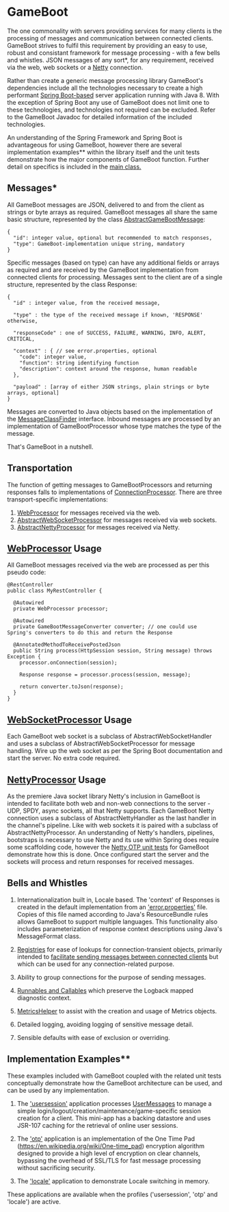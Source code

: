 # GameBoot

The one commonality with servers providing services for many clients is the processing of messages and communication between connected clients.  GameBoot strives to fulfil this requirement by providing an easy to use, robust and consistant framework for message processing - with a few bells and whistles.  JSON messages of any sort*, for any requirement, received via the web, web sockets or a [Netty](http://netty.io) connection.

Rather than create a generic message processing library GameBoot's dependencies include all the technologies necessary to create a high performant [Spring Boot-based](http://projects.spring.io/spring-boot/) server application running with Java 8.  With the exception of Spring Boot any use of GameBoot does not limit one to these technologies, and technologies not required can be excluded.  Refer to the GameBoot Javadoc for detailed information of the included technologies.

An understanding of the Spring Framework and Spring Boot is advantageous for using GameBoot, however there are several implementation examples** within the library itself and the unit tests demonstrate how the major components of GameBoot function.  Further detail on specifics is included in the [main class.](https://github.com/mrstampy/gameboot/blob/master/GameBoot/src/main/java/com/github/mrstampy/gameboot/GameBoot.java)

## Messages*

All GameBoot messages are JSON, delivered to and from the client as strings or byte arrays as required.  GameBoot messages all share the same basic structure, represented by the class [AbstractGameBootMessage](https://github.com/mrstampy/gameboot/blob/master/GameBoot/src/main/java/com/github/mrstampy/gameboot/messages/AbstractGameBootMessage.java):

	{
	  "id": integer value, optional but recommended to match responses,
	  "type": GameBoot-implementation unique string, mandatory
	}

Specific messages (based on type) can have any additional fields or arrays as required and are received by the GameBoot implementation from connected clients for processing.  Messages sent to the client are of a single structure, represented by the class Response:

	{
	  "id" : integer value, from the received message,

	  "type" : the type of the received message if known, 'RESPONSE' otherwise,

	  "responseCode" : one of SUCCESS, FAILURE, WARNING, INFO, ALERT, CRITICAL,

	  "context" : { // see error.properties, optional
	    "code": integer value,
	    "function": string identifying function
	    "description": context around the response, human readable
	  },

	  "payload" : [array of either JSON strings, plain strings or byte arrays, optional]
	}

Messages are converted to Java objects based on the implementation of the [MessageClassFinder](https://github.com/mrstampy/gameboot/blob/master/GameBoot/src/main/java/com/github/mrstampy/gameboot/messages/finder/MessageClassFinder.java) interface.  Inbound messages are processed by an implementation of GameBootProcessor whose type matches the type of the message.

That's GameBoot in a nutshell.

## Transportation

The function of getting messages to GameBootProcessors and returning responses falls to implementations of [ConnectionProcessor](https://github.com/mrstampy/gameboot/blob/master/GameBoot/src/main/java/com/github/mrstampy/gameboot/processor/connection/ConnectionProcessor.java).  There are three transport-specific implementations:

1. [WebProcessor](https://github.com/mrstampy/gameboot/blob/master/GameBoot/src/main/java/com/github/mrstampy/gameboot/web/WebProcessor.java) for messages received via the web.
2. [AbstractWebSocketProcessor](https://github.com/mrstampy/gameboot/blob/master/GameBoot/src/main/java/com/github/mrstampy/gameboot/websocket/AbstractWebSocketProcessor.java) for messages received via web sockets.
3. [AbstractNettyProcessor](https://github.com/mrstampy/gameboot/blob/master/GameBoot/src/main/java/com/github/mrstampy/gameboot/netty/AbstractNettyProcessor.java) for messages received via Netty.

## [WebProcessor](https://github.com/mrstampy/gameboot/blob/master/GameBoot/src/main/java/com/github/mrstampy/gameboot/web/WebProcessor.java) Usage

All GameBoot messages received via the web are processed as per this pseudo code:

	@RestController
	public class MyRestController {

	  @Autowired
	  private WebProcessor processor;

	  @Autowired
	  private GameBootMessageConverter converter; // one could use Spring's converters to do this and return the Response

	  @AnnotatedMethodToReceivePostedJson
	  public String process(HttpSession session, String message) throws Exception {
	    processor.onConnection(session);

	    Response response = processor.process(session, message);

	    return converter.toJson(response);
	  }
	}

## [WebSocketProcessor](https://github.com/mrstampy/gameboot/blob/master/GameBoot/src/main/java/com/github/mrstampy/gameboot/websocket/AbstractWebSocketProcessor.java) Usage

Each GameBoot web socket is a subclass of AbstractWebSocketHandler and uses a subclass of AbstractWebSocketProcessor for message handling.  Wire up the web socket as per the Spring Boot documentation and start the server.  No extra code required.

## [NettyProcessor](https://github.com/mrstampy/gameboot/blob/master/GameBoot/src/main/java/com/github/mrstampy/gameboot/netty/AbstractNettyProcessor.java) Usage

As the premiere Java socket library Netty's inclusion in GameBoot is intended to facilitate both web and non-web connections to the server - UDP, SPDY, async sockets, all that Netty supports.  Each GameBoot Netty connection uses a subclass of AbstractNettyHandler as the last handler in the channel's pipeline.  Like with web sockets it is paired with a subclass of AbstractNettyProcessor.  An understanding of Netty's handlers, pipelines, bootstraps is necessary to use Netty and its use within Spring does require some scaffolding code, however the [Netty OTP unit tests](https://github.com/mrstampy/gameboot/tree/master/GameBoot/src/test/java/com/github/mrstampy/gameboot/otp/netty) for GameBoot demonstrate how this is done.  Once configured start the server and the sockets will process and return responses for received messages.

## Bells and Whistles

1. Internationalization built in, Locale based.  The 'context' of Responses is created in the default implementation from an ['error.properties'](https://github.com/mrstampy/gameboot/blob/master/GameBoot/src/main/resources/error.properties) file.  Copies of this file named according to Java's ResourceBundle rules allows GameBoot to support multiple languages.  This functionality also includes parameterization of response context descriptions using Java's MessageFormat class.

2. [Registries](https://github.com/mrstampy/gameboot/blob/master/GameBoot/src/main/java/com/github/mrstampy/gameboot/util/registry) for ease of lookups for connection-transient objects, primarily intended to [facilitate sending messages between connected clients](https://github.com/mrstampy/gameboot/blob/master/GameBoot/src/main/java/com/github/mrstampy/gameboot/messaging/MessagingGroups.java) but which can be used for any connection-related purpose.

3. Ability to group connections for the purpose of sending messages.

4. [Runnables and Callables](https://github.com/mrstampy/gameboot/blob/master/GameBoot/src/main/java/com/github/mrstampy/gameboot/util/concurrent) which preserve the Logback mapped diagnostic context.

5. [MetricsHelper](https://github.com/mrstampy/gameboot/blob/master/GameBoot/src/main/java/com/github/mrstampy/gameboot/metrics) to assist with the creation and usage of Metrics objects.

6. Detailed logging, avoiding logging of sensitive message detail.

7. Sensible defaults with ease of exclusion or overriding. 

## Implementation Examples**

These examples included with GameBoot coupled with the related unit tests conceptually demonstrate how the GameBoot architecture can be used, and can be used by any implementation.

1. The ['usersession'](https://github.com/mrstampy/gameboot/tree/master/GameBoot/src/main/java/com/github/mrstampy/gameboot/usersession) application processes [UserMessages](https://github.com/mrstampy/gameboot/blob/master/GameBoot/src/main/java/com/github/mrstampy/gameboot/usersession/messages/UserMessage.java) to manage a simple login/logout/creation/maintenance/game-specific session creation for a client. This mini-app has a backing datastore and uses JSR-107 caching for the retrieval of online user sessions.

2. The ['otp'](https://github.com/mrstampy/gameboot/tree/master/GameBoot/src/main/java/com/github/mrstampy/gameboot/otp) application is an implementation of the One Time Pad (https://en.wikipedia.org/wiki/One-time_pad) encryption algorithm designed to provide a high level of encryption on clear channels, bypassing the overhead of SSL/TLS for fast message processing without sacrificing security.

3. The ['locale'](https://github.com/mrstampy/gameboot/tree/master/GameBoot/src/main/java/com/github/mrstampy/gameboot/locale) application to demonstrate Locale switching in memory.

These applications are available when the profiles ('usersession', 'otp' and 'locale') are active.

